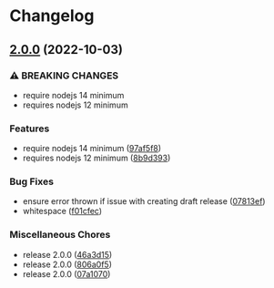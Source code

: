 # Changelog

## [2.0.0](https://github.com/davidwinter/readysteady/compare/v1.1.4...v2.0.0) (2022-10-03)


### ⚠ BREAKING CHANGES

* require nodejs 14 minimum
* requires nodejs 12 minimum

### Features

* require nodejs 14 minimum ([97af5f8](https://github.com/davidwinter/readysteady/commit/97af5f8842447c7785bdab52534fed8b322dd504))
* requires nodejs 12 minimum ([8b9d393](https://github.com/davidwinter/readysteady/commit/8b9d393d71df9db2d249d08dfc571fae580d6702))


### Bug Fixes

* ensure error thrown if issue with creating draft release ([07813ef](https://github.com/davidwinter/readysteady/commit/07813ef1683ec629f163abb77ead65602aad38ac))
* whitespace ([f01cfec](https://github.com/davidwinter/readysteady/commit/f01cfec1507dbbca536b0d47eba13cab74e54f95))


### Miscellaneous Chores

* release 2.0.0 ([46a3d15](https://github.com/davidwinter/readysteady/commit/46a3d155d98e839fe7dec216d999be095c861d59))
* release 2.0.0 ([806a0f5](https://github.com/davidwinter/readysteady/commit/806a0f5186c7707046e97383f8a762c46b98961f))
* release 2.0.0 ([07a1070](https://github.com/davidwinter/readysteady/commit/07a1070bfafdae7ba9b1fd71186eb6e7d55de33f))
